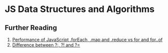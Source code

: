 # JS Data Structures and Algorithms


## Further Reading

1. [Performance of JavaScript .forEach, .map and .reduce vs for and for..of](https://leanylabs.com/blog/js-forEach-map-reduce-vs-for-for_of/)
2. [Difference between ?:, ?! and ?=](https://stackoverflow.com/questions/10804732/difference-between-and)